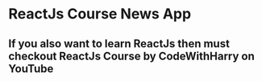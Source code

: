 # ReactJs Course News App
## If you also want to learn ReactJs then must checkout ReactJs Course by CodeWithHarry on YouTube